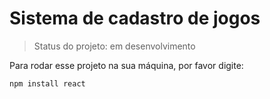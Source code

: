 <h1>Sistema de cadastro de jogos</h1>

> Status do projeto: em desenvolvimento

Para rodar esse projeto na sua máquina, por favor digite:

```
npm install react 
```
